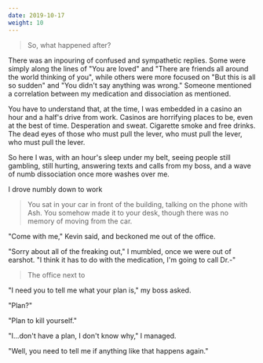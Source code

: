 ```yaml
---
date: 2019-10-17
weight: 10
---
```


> So, what happened after?

There was an inpouring of confused and sympathetic replies. Some were simply along the lines of "You are loved" and "There are friends all around the world thinking of you", while others were more focused on "But this is all so sudden" and "You didn't say anything was wrong."  Someone mentioned a correlation between my medication and dissociation as mentioned.

You have to understand that, at the time, I was embedded in a casino an hour and a half's drive from work. Casinos are horrifying places to be, even at the best of time. Desperation and sweat. Cigarette smoke and free drinks. The dead eyes of those who must pull the lever, who must pull the lever, who must pull the lever.

So here I was, with an hour's sleep under my belt, seeing people still gambling, still hurting, answering texts and calls from my boss, and a wave of numb dissociation once more washes over me.

I drove numbly down to work

> You sat in your car in front of the building, talking on the phone with Ash. You somehow made it to your desk, though there was no memory of moving from the car.

"Come with me," Kevin said, and beckoned me out of the office.

"Sorry about all of the freaking out," I mumbled, once we were out of
earshot.  "I think it has to do with the medication, I'm going to call
Dr.-"

> The office next to

"I need you to tell me what your plan is," my boss asked.

"Plan?"

"Plan to kill yourself."

"I...don't have a plan, I don't know why," I managed.

"Well, you need to tell me if anything like that happens again."
